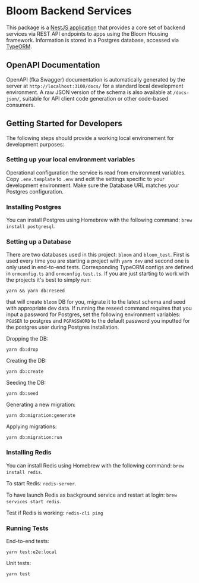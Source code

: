 # Bloom Backend Services

This package is a [NestJS application](https://docs.nestjs.com/) that provides a core set of backend services via REST API endpoints to apps using the Bloom Housing framework. Information is stored in a Postgres database, accessed via [TypeORM](https://typeorm.io/).

## OpenAPI Documentation

OpenAPI (fka Swagger) documentation is automatically generated by the server at `http://localhost:3100/docs/` for a standard local development environment. A raw JSON version of the schema is also available at `/docs-json/`, suitable for API client code generation or other code-based consumers.

## Getting Started for Developers

The following steps should provide a working local environement for development purposes:

### Setting up your local environment variables

Operational configuration the service is read from environment variables. Copy `.env.template` to `.env` and edit the settings specific to your development environment. Make sure the Database URL matches your Postgres configuration.

### Installing Postgres

You can install Postgres using Homebrew with the following command: `brew install postgresql`.

### Setting up a Database

There are two databases used in this project: `bloom` and `bloom_test`. First is used every time  you are starting a project with `yarn dev` and second one is only used in end-to-end tests. Corresponding TypeORM configs are defined in `ormconfig.ts` and `ormconfig.test.ts`.
If you are just starting to work with the projects it's best to simply run:

```shell script
yarn && yarn db:reseed
```

that will create `bloom` DB for you, migrate it to the latest schema and seed with appropriate dev data. If running the reseed command requires that you input a password for Postgres, set the following environment variables: `PGUSER` to postgres and `PGPASSWORD` to the default password you inputted for the postgres user during Postgres installation.

Dropping the DB:

```shell script
yarn db:drop
```

Creating the DB:

```shell script
yarn db:create
```

Seeding the DB:
```shell script
yarn db:seed
```

Generating a new migration:
```shell script
yarn db:migration:generate
```

Applying migrations:
```shell script
yarn db:migration:run
```

### Installing Redis

You can install Redis using Homebrew with the following command: `brew install redis`.

To start Redis:
`redis-server`.

To have launch Redis as background service and restart at login:
`brew services start redis`.

Test if Redis is working:
`redis-cli ping`

### Running Tests

End-to-end tests:

```shell script
yarn test:e2e:local
```

Unit tests:

```shell script
yarn test
```



